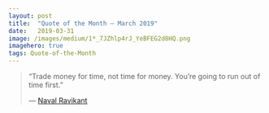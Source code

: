 ```yaml
---
layout:	post
title:	"Quote of the Month — March 2019"
date:	2019-03-31
image: /images/medium/1*_7JZhlp4rJ_YeBFEG2d8HQ.png
imagehero: true
tags: Quote-of-the-Month
---
```


> “Trade money for time, not time for money. You’re going to run out of time first.”
> 
> — [Naval Ravikant](https://medium.com/u/67f5049293c7)  